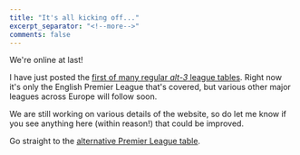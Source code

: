 ```yaml
---
title: "It's all kicking off..."
excerpt_separator: "<!--more-->"
comments: false
---
```


We're online at last!

I have just posted the 
[first of many regular *alt-3* league tables](/leagues/england-premier-league).  Right now it's only the English Premier League that's covered,
but various other major leagues across Europe will follow soon.

We are still working on various details of the website, so
do let me know if you see anything here (within reason!) that
could be improved.

Go straight to the 
[alternative Premier League table](/leagues/england-premier-league).



